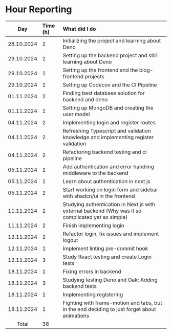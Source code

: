 # Hour Reporting

|    Day     | Time (h) | What did I do                                                                                      |
| :--------: | :------- | :------------------------------------------------------------------------------------------------- |
| 28.10.2024 | 2        | Initializing the project and learning about Deno                                                   |
| 29.10.2024 | 2        | Setting up the backend project and still learning about Deno                                       |
| 29.10.2024 | 1        | Setting up the frontend and the blog-frontend projects                                             |
| 29.10.2024 | 2        | Setting up Codecov and the CI Pipeline                                                             |
| 01.11.2024 | 2        | Finding best database solution for backend and deno                                                |
| 01.11.2024 | 1        | Setting up MongoDB and creating the user model                                                     |
| 04.11.2024 | 2        | Implementing login and register routes                                                             |
| 04.11.2024 | 2        | Refreshing Typescript and validation knowledge and implementing register validation                |
| 04.11.2024 | 2        | Refactoring backend testing and ci pipeline                                                        |
| 05.11.2024 | 2        | Add authentication and error handling middleware to the backend                                    |
| 05.11.2024 | 1        | Learn about authentication in next js                                                              |
| 05.11.2024 | 2        | Start working on login form and sidebar with shadcn/ui in the frontend                             |
| 11.11.2024 | 2        | Studying authentication in Next.js with external backend (Why was it so complicated yet so simple) |
| 11.11.2024 | 2        | Finish implementing login                                                                          |
| 12.11.2024 | 2        | Refactor login, fix issues and implement logout                                                    |
| 12.11.2024 | 1        | Implement linting pre-commit hook                                                                  |
| 12.11.2024 | 3        | Study React testing and create Login tests                                                         |
| 18.11.2024 | 1        | Fixing errors in backend                                                                           |
| 18.11.2024 | 3        | Studying testing Deno and Oak; Adding backend tests                                                |
| 18.11.2024 | 1        | Implementing registering                                                                           |
| 18.11.2024 | 1        | Fighting with frame-motion and tabs, but in the end deciding to just forget about animations       |
|   Total    | 38       |                                                                                                    |
